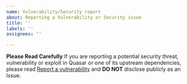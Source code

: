```yaml
---
name: Vulnerability/Security report
about: Reporting a Vulnerability or Security issue
title: ''
labels: ''
assignees: ''

---
```


**Please Read Carefully**
If you are reporting a potential security threat, vulnerability or exploit in Quasar or one of its upstream dependencies, please read [Report a vulnerability](https://quasar.dev/security/report-a-vulnerability) and **DO NOT** disclose publicly as an Issue.
